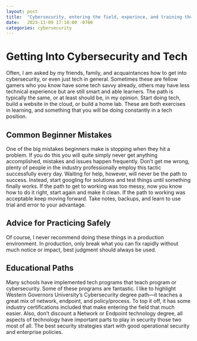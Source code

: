 ```yaml
---
layout: post
title:  "Cybersecurity, entering the field, experince, and training the future"
date:   2023-11-09 17:10:00 -0700
categories: cybersecurity
---
```

# Getting Into Cybersecurity and Tech

Often, I am asked by my friends, family, and acquaintances how to get into cybersecurity, or even just tech in general. Sometimes these are fellow gamers who you know have some tech savvy already, others may have less technical experience but are still smart and able learners. The path is typically the same, or at least should be, in my opinion. Start doing tech, build a website in the cloud, or build a home lab. These are both exercises in learning, and something that you will be doing constantly in a tech position.

## Common Beginner Mistakes

One of the big mistakes beginners make is stopping when they hit a problem. If you do this you will quite simply never get anything accomplished, mistakes and issues happen frequently. Don’t get me wrong, plenty of people in the industry professionally employ this tactic successfully every day. Waiting for help, however, will never be the path to success. Instead, start googling for solutions and test things until something finally works. If the path to get to working was too messy, now you know how to do it right, start again and make it clean. If the path to working was acceptable keep moving forward. Take notes, backups, and learn to use trial and error to your advantage.

## Advice for Practicing Safely

Of course, I never recommend doing these things in a production environment. In production, only break what you can fix rapidly without much notice or impact, best judgment should always be used.

## Educational Paths

Many schools have implemented tech programs that teach program or cybersecurity. Some of these programs are fantastic. I like to highlight Western Governors University’s Cybersecurity degree path—it teaches a great mix of network, endpoint, and policy/process. To top it off, it has some industry certifications included that make entering the field that much easier. Also, don’t discount a Network or Endpoint technology degree, all aspects of technology have important parts to play in security those two most of all. The best security strategies start with good operational security and enterprise policies.
